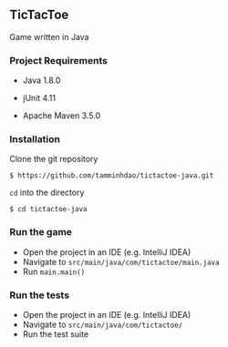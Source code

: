 ## TicTacToe


Game written in Java

### Project Requirements


* Java 1.8.0

* jUnit 4.11

* Apache Maven 3.5.0


### Installation


Clone the git repository
```
$ https://github.com/tamminhdao/tictactoe-java.git
```

`cd` into the directory
```
$ cd tictactoe-java
```

### Run the game

* Open the project in an IDE (e.g. IntelliJ IDEA)
* Navigate to `src/main/java/com/tictactoe/main.java`
* Run `main.main()`


### Run the tests

* Open the project in an IDE (e.g. IntelliJ IDEA)
* Navigate to `src/main/java/com/tictactoe/`
* Run the test suite
